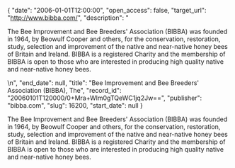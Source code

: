 {
  "date": "2006-01-01T12:00:00", 
  "open_access": false, 
  "target_url": "http://www.bibba.com/", 
  "description": "<p>The Bee Improvement and Bee Breeders' Association (BIBBA) was founded in 1964, by Beowulf Cooper and others, for the conservation, restoration, study, selection and improvement of the native and near-native honey bees of Britain and Ireland. BIBBA is a registered Charity and the membership of BIBBA is open to those who are interested in producing high quality native and near-native honey bees.</p>\n", 
  "end_date": null, 
  "title": "Bee Improvement and Bee Breeders' Association (BIBBA), The", 
  "record_id": "20060101T120000/0+Mra+Wlm0gTQeWC1jq2Jw==", 
  "publisher": "bibba.com", 
  "slug": 16200, 
  "start_date": null
}

<p>The Bee Improvement and Bee Breeders' Association (BIBBA) was founded in 1964, by Beowulf Cooper and others, for the conservation, restoration, study, selection and improvement of the native and near-native honey bees of Britain and Ireland. BIBBA is a registered Charity and the membership of BIBBA is open to those who are interested in producing high quality native and near-native honey bees.</p>
